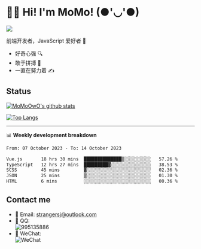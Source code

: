 # 👨‍🎓 Hi! I'm MoMo! (●'◡'●)

[![](https://img.shields.io/badge/-@MoMoOwO-%23181717?style=flat-square&logo=github)](https://github.com/MoMoOwO)

前端开发者，JavaScript 爱好者 💖
- 好奇心强 🔍
- 敢于拼搏 💪
- 一直在努力着 ✍

## Status

[![MoMoOwO's github stats](https://github-readme-stats.vercel.app/api?username=MoMoOwO&show_icons=true&theme=tokyonight)](https://github.com/MoMoOwO)

[![Top Langs](https://github-readme-stats.vercel.app/api/top-langs/?username=MoMoOwO&layout=compact&theme=tokyonight)](https://github.com/MoMoOwO)

---

📊 **Weekly development breakdown**

<!--START_SECTION:waka-->

```txt
From: 07 October 2023 - To: 14 October 2023

Vue.js       18 hrs 30 mins  ██████████████▒░░░░░░░░░░   57.26 %
TypeScript   12 hrs 27 mins  █████████▓░░░░░░░░░░░░░░░   38.53 %
SCSS         45 mins         ▓░░░░░░░░░░░░░░░░░░░░░░░░   02.36 %
JSON         25 mins         ▒░░░░░░░░░░░░░░░░░░░░░░░░   01.30 %
HTML         6 mins          ░░░░░░░░░░░░░░░░░░░░░░░░░   00.36 %
```

<!--END_SECTION:waka-->

## Contact me

- 📧 Email: strangersj@outlook.com
- 🐧 QQ:  
  ![995135886](https://i.loli.net/2020/11/27/Yx6eDSQi34Va5IA.jpg)
- 💭 WeChat:  
  ![WeChat](https://i.loli.net/2020/11/27/wWX6uVoIQqig5KP.jpg)
  
